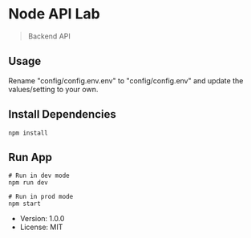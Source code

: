 # Node API Lab

> Backend API 

## Usage

Rename "config/config.env.env" to "config/config.env" and update the values/setting to your own. 

## Install Dependencies
```
npm install
```

## Run App
```
# Run in dev mode
npm run dev

# Run in prod mode
npm start
```

- Version: 1.0.0
- License: MIT